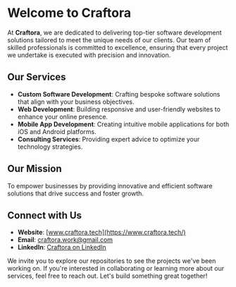 # Welcome to Craftora

At **Craftora**, we are dedicated to delivering top-tier software development solutions tailored to meet the unique needs of our clients. Our team of skilled professionals is committed to excellence, ensuring that every project we undertake is executed with precision and innovation.

## Our Services

- **Custom Software Development**: Crafting bespoke software solutions that align with your business objectives.
- **Web Development**: Building responsive and user-friendly websites to enhance your online presence.
- **Mobile App Development**: Creating intuitive mobile applications for both iOS and Android platforms.
- **Consulting Services**: Providing expert advice to optimize your technology strategies.

## Our Mission

To empower businesses by providing innovative and efficient software solutions that drive success and foster growth.

## Connect with Us

- **Website**: [www.craftora.tech](https://www.craftora.tech/)
- **Email**: [craftora.work@gmail.com](craftora.work@gmail.com)
- **LinkedIn**: [Craftora on LinkedIn](https://www.linkedin.com/company/craftora)

We invite you to explore our repositories to see the projects we've been working on. If you're interested in collaborating or learning more about our services, feel free to reach out. Let's build something great together!
